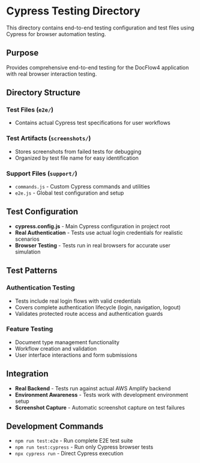# Cypress Testing Directory

This directory contains end-to-end testing configuration and test files using Cypress for browser automation testing.

## Purpose
Provides comprehensive end-to-end testing for the DocFlow4 application with real browser interaction testing.

## Directory Structure

### Test Files (`e2e/`)
- Contains actual Cypress test specifications for user workflows

### Test Artifacts (`screenshots/`)
- Stores screenshots from failed tests for debugging
- Organized by test file name for easy identification

### Support Files (`support/`)
- `commands.js` - Custom Cypress commands and utilities
- `e2e.js` - Global test configuration and setup

## Test Configuration
- **cypress.config.js** - Main Cypress configuration in project root
- **Real Authentication** - Tests use actual login credentials for realistic scenarios
- **Browser Testing** - Tests run in real browsers for accurate user simulation

## Test Patterns

### Authentication Testing
- Tests include real login flows with valid credentials
- Covers complete authentication lifecycle (login, navigation, logout)
- Validates protected route access and authentication guards

### Feature Testing
- Document type management functionality
- Workflow creation and validation
- User interface interactions and form submissions

## Integration
- **Real Backend** - Tests run against actual AWS Amplify backend
- **Environment Awareness** - Tests work with development environment setup
- **Screenshot Capture** - Automatic screenshot capture on test failures

## Development Commands
- `npm run test:e2e` - Run complete E2E test suite
- `npm run test:cypress` - Run only Cypress browser tests
- `npx cypress run` - Direct Cypress execution